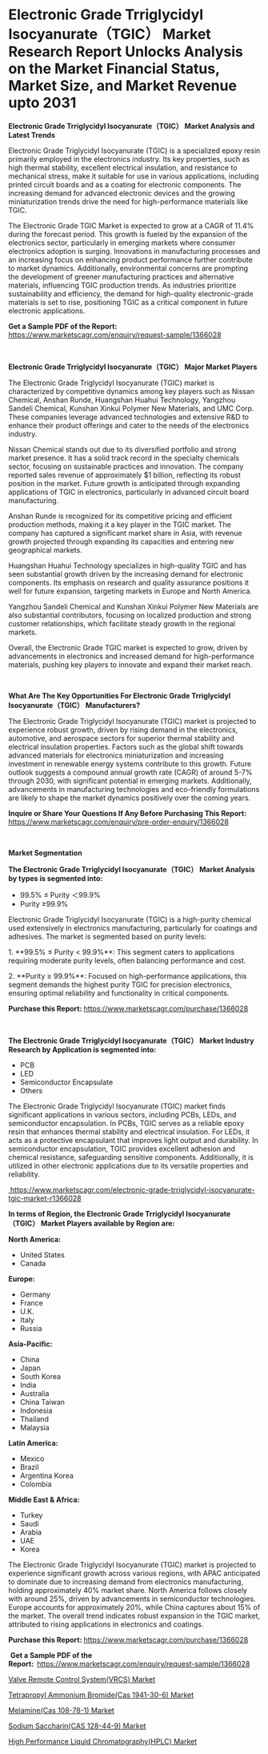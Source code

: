 <p><h1>Electronic Grade Trriglycidyl Isocyanurate（TGIC） Market Research Report Unlocks Analysis on the Market Financial Status, Market Size, and Market Revenue upto 2031</h1></p><p><strong>Electronic Grade Trriglycidyl Isocyanurate（TGIC） Market Analysis and Latest Trends</strong></p>
<p><p>Electronic Grade Triglycidyl Isocyanurate (TGIC) is a specialized epoxy resin primarily employed in the electronics industry. Its key properties, such as high thermal stability, excellent electrical insulation, and resistance to mechanical stress, make it suitable for use in various applications, including printed circuit boards and as a coating for electronic components. The increasing demand for advanced electronic devices and the growing miniaturization trends drive the need for high-performance materials like TGIC.</p><p>The Electronic Grade TGIC Market is expected to grow at a CAGR of 11.4% during the forecast period. This growth is fueled by the expansion of the electronics sector, particularly in emerging markets where consumer electronics adoption is surging. Innovations in manufacturing processes and an increasing focus on enhancing product performance further contribute to market dynamics. Additionally, environmental concerns are prompting the development of greener manufacturing practices and alternative materials, influencing TGIC production trends. As industries prioritize sustainability and efficiency, the demand for high-quality electronic-grade materials is set to rise, positioning TGIC as a critical component in future electronic applications.</p></p>
<p><strong>Get a Sample PDF of the Report:&nbsp;</strong> <a href="https://www.marketscagr.com/enquiry/request-sample/1366028?utm_campaign=1179&utm_medium=2&utm_source=Github&utm_content=ia&utm_term=11102024&utm_id=electronic-grade-trriglycidyl-isocyanuratetgic">https://www.marketscagr.com/enquiry/request-sample/1366028</a></p>
<p>&nbsp;</p>
<p><strong>Electronic Grade Trriglycidyl Isocyanurate（TGIC） Major Market Players</strong></p>
<p><p>The Electronic Grade Triglycidyl Isocyanurate (TGIC) market is characterized by competitive dynamics among key players such as Nissan Chemical, Anshan Runde, Huangshan Huahui Technology, Yangzhou Sandeli Chemical, Kunshan Xinkui Polymer New Materials, and UMC Corp. These companies leverage advanced technologies and extensive R&D to enhance their product offerings and cater to the needs of the electronics industry.</p><p>Nissan Chemical stands out due to its diversified portfolio and strong market presence. It has a solid track record in the specialty chemicals sector, focusing on sustainable practices and innovation. The company reported sales revenue of approximately $1 billion, reflecting its robust position in the market. Future growth is anticipated through expanding applications of TGIC in electronics, particularly in advanced circuit board manufacturing.</p><p>Anshan Runde is recognized for its competitive pricing and efficient production methods, making it a key player in the TGIC market. The company has captured a significant market share in Asia, with revenue growth projected through expanding its capacities and entering new geographical markets. </p><p>Huangshan Huahui Technology specializes in high-quality TGIC and has seen substantial growth driven by the increasing demand for electronic components. Its emphasis on research and quality assurance positions it well for future expansion, targeting markets in Europe and North America.</p><p>Yangzhou Sandeli Chemical and Kunshan Xinkui Polymer New Materials are also substantial contributors, focusing on localized production and strong customer relationships, which facilitate steady growth in the regional markets.</p><p>Overall, the Electronic Grade TGIC market is expected to grow, driven by advancements in electronics and increased demand for high-performance materials, pushing key players to innovate and expand their market reach.</p></p>
<p>&nbsp;</p>
<p><strong>What Are The Key Opportunities For Electronic Grade Trriglycidyl Isocyanurate（TGIC） Manufacturers?</strong></p>
<p><p>The Electronic Grade Triglycidyl Isocyanurate (TGIC) market is projected to experience robust growth, driven by rising demand in the electronics, automotive, and aerospace sectors for superior thermal stability and electrical insulation properties. Factors such as the global shift towards advanced materials for electronics miniaturization and increasing investment in renewable energy systems contribute to this growth. Future outlook suggests a compound annual growth rate (CAGR) of around 5-7% through 2030, with significant potential in emerging markets. Additionally, advancements in manufacturing technologies and eco-friendly formulations are likely to shape the market dynamics positively over the coming years.</p></p>
<p><strong>Inquire or Share Your Questions If Any Before Purchasing This Report:</strong> <a href="https://www.marketscagr.com/enquiry/pre-order-enquiry/1366028?utm_campaign=1179&utm_medium=2&utm_source=Github&utm_content=ia&utm_term=11102024&utm_id=electronic-grade-trriglycidyl-isocyanuratetgic">https://www.marketscagr.com/enquiry/pre-order-enquiry/1366028</a></p>
<p>&nbsp;</p>
<p><strong>Market Segmentation</strong></p>
<p><strong>The Electronic Grade Trriglycidyl Isocyanurate（TGIC） Market Analysis by types is segmented into:</strong></p>
<p><ul><li>99.5% ≤ Purity ＜99.9%</li><li>Purity ≥99.9%</li></ul></p>
<p><p>Electronic Grade Triglycidyl Isocyanurate (TGIC) is a high-purity chemical used extensively in electronics manufacturing, particularly for coatings and adhesives. The market is segmented based on purity levels: </p><p>1. **99.5% ≤ Purity < 99.9%**: This segment caters to applications requiring moderate purity levels, often balancing performance and cost.</p><p>2. **Purity ≥ 99.9%**: Focused on high-performance applications, this segment demands the highest purity TGIC for precision electronics, ensuring optimal reliability and functionality in critical components.</p></p>
<p><strong>Purchase this Report:&nbsp;</strong><a href="https://www.marketscagr.com/purchase/1366028?utm_campaign=1179&utm_medium=2&utm_source=Github&utm_content=ia&utm_term=11102024&utm_id=electronic-grade-trriglycidyl-isocyanuratetgic">https://www.marketscagr.com/purchase/1366028</a></p>
<p>&nbsp;</p>
<p><strong>The Electronic Grade Trriglycidyl Isocyanurate（TGIC） Market Industry Research by Application is segmented into:</strong></p>
<p><ul><li>PCB</li><li>LED</li><li>Semiconductor Encapsulate</li><li>Others</li></ul></p>
<p><p>The Electronic Grade Triglycidyl Isocyanurate (TGIC) market finds significant applications in various sectors, including PCBs, LEDs, and semiconductor encapsulation. In PCBs, TGIC serves as a reliable epoxy resin that enhances thermal stability and electrical insulation. For LEDs, it acts as a protective encapsulant that improves light output and durability. In semiconductor encapsulation, TGIC provides excellent adhesion and chemical resistance, safeguarding sensitive components. Additionally, it is utilized in other electronic applications due to its versatile properties and reliability.</p></p>
<p><a href="https://www.marketscagr.com/electronic-grade-trriglycidyl-isocyanurate-tgic-market-r1366028?utm_campaign=1179&utm_medium=2&utm_source=Github&utm_content=ia&utm_term=11102024&utm_id=electronic-grade-trriglycidyl-isocyanuratetgic">&nbsp;https://www.marketscagr.com/electronic-grade-trriglycidyl-isocyanurate-tgic-market-r1366028</a></p>
<p><strong>In terms of Region, the Electronic Grade Trriglycidyl Isocyanurate（TGIC） Market Players available by Region are:</strong></p>
<p>
    <p> <strong> North America: </strong>
        <ul>
            <li>United States</li>
            <li>Canada</li>
        </ul>
        </p> 
    <p> <strong> Europe: </strong>
        <ul>
            <li>Germany</li>
            <li>France</li>
            <li>U.K.</li>
            <li>Italy</li>
            <li>Russia</li>
        </ul>
        </p> 
    <p> <strong> Asia-Pacific: </strong>
        <ul>
            <li>China</li>
            <li>Japan</li>
            <li>South Korea</li>
            <li>India</li>
            <li>Australia</li>
            <li>China Taiwan</li>
            <li>Indonesia</li>
            <li>Thailand</li>
            <li>Malaysia</li>
        </ul>
        </p> 
    <p> <strong> Latin America: </strong>
        <ul>
            <li>Mexico</li>
            <li>Brazil</li>
            <li>Argentina Korea</li>
            <li>Colombia</li>
        </ul>
        </p> 
    <p> <strong> Middle East & Africa: </strong>
        <ul>
            <li>Turkey</li>
            <li>Saudi</li>
            <li>Arabia</li>
            <li>UAE</li>
            <li>Korea</li>
        </ul>
    </p>
    </p>
<p><p>The Electronic Grade Triglycidyl Isocyanurate (TGIC) market is projected to experience significant growth across various regions, with APAC anticipated to dominate due to increasing demand from electronics manufacturing, holding approximately 40% market share. North America follows closely with around 25%, driven by advancements in semiconductor technologies. Europe accounts for approximately 20%, while China captures about 15% of the market. The overall trend indicates robust expansion in the TGIC market, attributed to rising applications in electronics and coatings.</p></p>
<p><strong>Purchase this Report: </strong><a href="https://www.marketscagr.com/purchase/1366028?utm_campaign=1179&utm_medium=2&utm_source=Github&utm_content=ia&utm_term=11102024&utm_id=electronic-grade-trriglycidyl-isocyanuratetgic">https://www.marketscagr.com/purchase/1366028</a></p>
<p>&nbsp;<strong>Get a Sample PDF of the Report:&nbsp;&nbsp;</strong><a href="https://www.marketscagr.com/enquiry/request-sample/1366028?utm_campaign=1179&utm_medium=2&utm_source=Github&utm_content=ia&utm_term=11102024&utm_id=electronic-grade-trriglycidyl-isocyanuratetgic">https://www.marketscagr.com/enquiry/request-sample/1366028</a></p>
<p><strong></strong></p>
<p><p><a href="https://www.linkedin.com/pulse/valve-remote-control-systemvrcs-market-research-report-exploring-k0efe?utm_campaign=1179&utm_medium=2&utm_source=Github&utm_content=ia&utm_term=11102024&utm_id=electronic-grade-trriglycidyl-isocyanuratetgic">Valve Remote Control System(VRCS) Market</a></p><p><a href="https://www.linkedin.com/pulse/tetrapropyl-ammonium-bromidecas-1941-30-6-market-size-share-gnc6f?utm_campaign=1179&utm_medium=2&utm_source=Github&utm_content=ia&utm_term=11102024&utm_id=electronic-grade-trriglycidyl-isocyanuratetgic">Tetrapropyl Ammonium Bromide(Cas 1941-30-6) Market</a></p><p><a href="https://www.linkedin.com/pulse/melaminecas-108-78-1-market-evolution-regional-adaptations-innovation-rgznf?utm_campaign=1179&utm_medium=2&utm_source=Github&utm_content=ia&utm_term=11102024&utm_id=electronic-grade-trriglycidyl-isocyanuratetgic">Melamine(Cas 108-78-1) Market</a></p><p><a href="https://www.linkedin.com/pulse/global-sodium-saccharincas-128-44-9-market-trends-forecasts-gua3f?utm_campaign=1179&utm_medium=2&utm_source=Github&utm_content=ia&utm_term=11102024&utm_id=electronic-grade-trriglycidyl-isocyanuratetgic">Sodium Saccharin(CAS 128-44-9) Market</a></p><p><a href="https://www.linkedin.com/pulse/comprehensive-high-performance-liquid-chromatographyhplc-zr87e?utm_campaign=1179&utm_medium=2&utm_source=Github&utm_content=ia&utm_term=11102024&utm_id=electronic-grade-trriglycidyl-isocyanuratetgic">High Performance Liquid Chromatography(HPLC) Market</a></p></p>